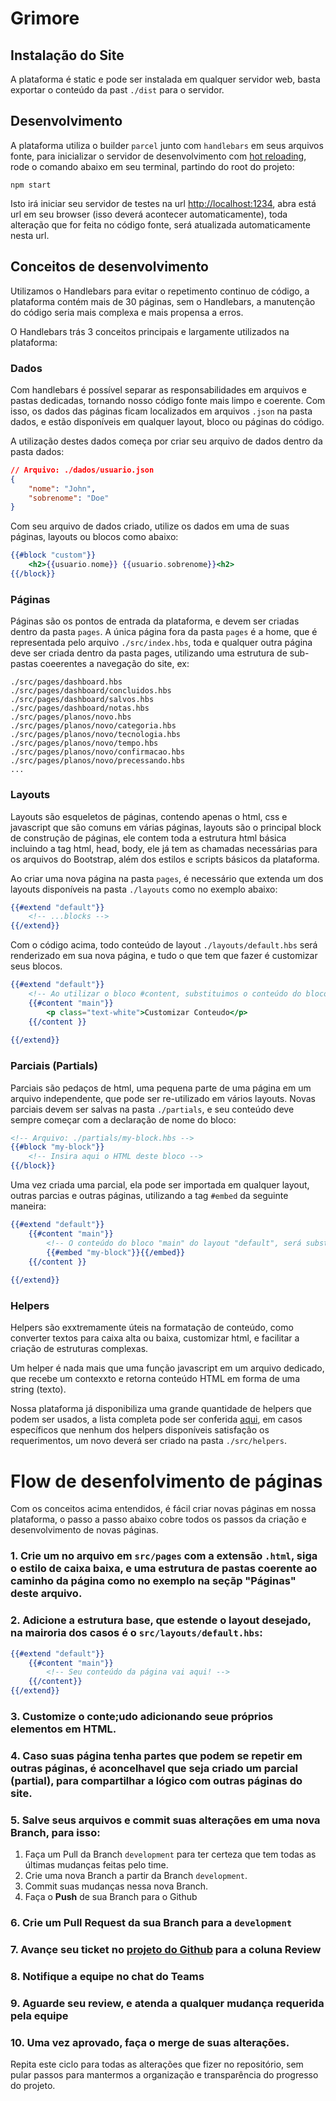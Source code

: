 # Grimore

## Instalação do Site

A plataforma é static e pode ser instalada em qualquer servidor web, basta exportar o conteúdo da past `./dist` para o servidor.


## Desenvolvimento

A plataforma utiliza o builder `parcel` junto com `handlebars` em seus arquivos fonte, para inicializar o servidor de desenvolvimento com [hot reloading](https://en.parceljs.org/hmr.html), rode o comando abaixo em seu terminal, partindo do root do projeto:
```
npm start
```

Isto irá iniciar seu servidor de testes na url [http://localhost:1234](http://localhost:1234), abra está url em seu browser (isso deverá acontecer automaticamente), toda alteração que for feita no código fonte, será atualizada automaticamente nesta url.


## Conceitos de desenvolvimento

Utilizamos o Handlebars para evitar o repetimento continuo de código, a plataforma contém mais de 30 páginas, sem o Handlebars, a manutenção do código seria mais complexa e mais propensa a erros.

O Handlebars trás 3 conceitos principais e largamente utilizados na plataforma:

### Dados

Com handlebars é possível separar as responsabilidades em arquivos e pastas dedicadas, tornando nosso código fonte mais limpo e coerente. Com isso, os dados das páginas ficam localizados em arquivos `.json` na pasta dados, e estão disponíveis em qualquer layout, bloco ou páginas do código.

A utilização destes dados começa por criar seu arquivo de dados dentro da pasta dados:
```json
// Arquivo: ./dados/usuario.json
{
    "nome": "John",
    "sobrenome": "Doe"
}
```

Com seu arquivo de dados criado, utilize os dados em uma de suas páginas, layouts ou blocos como abaixo:
```handlebars
{{#block "custom"}}
    <h2>{{usuario.nome}} {{usuario.sobrenome}}<h2>
{{/block}}
```


### Páginas

Páginas são os pontos de entrada da plataforma, e devem ser criadas dentro da pasta `pages`. A única página fora da pasta `pages` é a home, que é representada pelo arquivo `./src/index.hbs`, toda e qualquer outra página deve ser criada dentro da pasta pages, utilizando uma estrutura de sub-pastas coeerentes a navegação do site, ex:

```
./src/pages/dashboard.hbs
./src/pages/dashboard/concluidos.hbs
./src/pages/dashboard/salvos.hbs
./src/pages/dashboard/notas.hbs
./src/pages/planos/novo.hbs
./src/pages/planos/novo/categoria.hbs
./src/pages/planos/novo/tecnologia.hbs
./src/pages/planos/novo/tempo.hbs
./src/pages/planos/novo/confirmacao.hbs
./src/pages/planos/novo/precessando.hbs
...
```

### Layouts

Layouts são esqueletos de páginas, contendo apenas o html, css e javascript que são comuns em várias páginas, layouts são o principal block de construção de páginas, ele contem toda a estrutura html básica incluindo a tag html, head, body, ele já tem as chamadas necessárias para os arquivos do Bootstrap, além dos estilos e scripts básicos da plataforma.

Ao criar uma nova página na pasta `pages`, é necessário que extenda um dos layouts disponíveis na pasta `./layouts` como no exemplo abaixo:

```handlebars
{{#extend "default"}}
    <!-- ...blocks -->
{{/extend}}
```

Com o código acima, todo conteúdo de layout `./layouts/default.hbs` será renderizado em sua nova página, e tudo o que tem que fazer é customizar seus blocos.

```handlebars
{{#extend "default"}}
    <!-- Ao utilizar o bloco #content, substituimos o conteúdo do bloco "main" do layout "default". -->
    {{#content "main"}}
        <p class="text-white">Customizar Conteudo</p>
    {{/content }}
    
{{/extend}}
```


### Parciais (Partials)

Parciais são pedaços de html, uma pequena parte de uma página em um arquivo independente, que pode ser re-utilizado em vários layouts. Novas parciais devem ser salvas na pasta `./partials`, e seu conteúdo deve sempre começar com a declaração de nome do bloco:

```handlebars
<!-- Arquivo: ./partials/my-block.hbs -->
{{#block "my-block"}}
    <!-- Insira aqui o HTML deste bloco -->
{{/block}}
```

Uma vez criada uma parcial, ela pode ser importada em qualquer layout, outras parcias e outras páginas, utilizando a tag `#embed` da seguinte maneira:

```handlebars
{{#extend "default"}}
    {{#content "main"}}
        <!-- O conteúdo do bloco "main" do layout "default", será substituído pelo conteúdo de sua nova parcial "my-block". -->
        {{#embed "my-block"}}{{/embed}}
    {{/content }}
    
{{/extend}}
```


### Helpers

Helpers são exxtremamente úteis na formatação de conteúdo, como converter textos para caixa alta ou baixa, customizar html, e facilitar a criação de estruturas complexas.

Um helper é nada mais que uma função javascript em um arquivo dedicado, que recebe um contexxto e retorna conteúdo HTML em forma de uma string (texto).

Nossa plataforma já disponibiliza uma grande quantidade de helpers que podem ser usados, a lista completa pode ser conferida [aqui](https://www.npmjs.com/package/handlebars-helpers), em casos específicos que nenhum dos helpers disponíveis satisfação os requerimentos, um novo deverá ser criado na pasta `./src/helpers`.


# Flow de desenfolvimento de páginas

Com os conceitos acima entendidos, é fácil criar novas páginas em nossa plataforma, o passo a passo abaixo cobre todos os passos da criação e desenvolvimento de novas páginas.

### 1. Crie um no arquivo em `src/pages` com a extensão `.html`, siga o estilo de caixa baixa, e uma estrutura de pastas coerente ao caminho da página como no exemplo na seçãp "Páginas" deste arquivo.

### 2. Adicione a estrutura base, que estende o layout desejado, na mairoria dos casos é o `src/layouts/default.hbs`:
```handlebars
{{#extend "default"}}
    {{#content "main"}}
        <!-- Seu conteúdo da página vai aqui! -->
    {{/content}}
{{/extend}}
```

### 3. Customize o conte;udo adicionando seue próprios elementos em HTML.

### 4. Caso suas página tenha partes que podem se repetir em outras páginas, é aconcelhavel que seja criado um parcial (partial), para compartilhar a lógico com outras páginas do site.

### 5. Salve seus arquivos e commit suas alterações em uma nova Branch, para isso:
1. Faça um Pull da Branch `development` para ter certeza que tem todas as últimas mudanças feitas pelo time.
2. Crie uma nova Branch a partir da Branch `development`.
3. Commit suas mudanças nessa nova Branch.
4. Faça o **Push**  de sua Branch para o Github

### 6. Crie um **Pull Request** da sua Branch para a `development`
### 7. Avançe seu ticket no [projeto do Github](https://github.com/orgs/ICEI-PUC-Minas-PMV-SI/projects/15) para a coluna **Review**
### 8. Notifique a equipe no chat do Teams
### 9. Aguarde seu review, e atenda a qualquer mudança requerida pela equipe
### 10. Uma vez aprovado, faça o **merge** de suas alterações.

Repita este ciclo para todas as alterações que fizer no repositório, sem pular passos para mantermos a organização e transparência do progresso do projeto.


